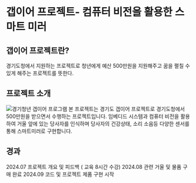 갭이어 프로젝트- 컴퓨터 비전을 활용한 스마트 미러 
====================================================
갭이어 프로젝트란?
------------------
경기도청에서 지원하는 프로젝트로 청년에게 예산 500만원을 지원해주고 꿈을 펼칠 수 있게 해주는 프로젝트를 뜻한다. 

프로젝트 소개
------------
![경기청년 갭이어 프로그램](./path/to/20240401_경기청년_갭이어_프로그램_포스터.jpg)
본 프로젝트는 경기도 갭이어 프로젝트로 경기도청에서 500만원을 받으면서 수행하는 프로젝트입니다.
임베디드 시스템과 컴퓨터 비전을 활용하여 거울 앞에 있는 당사자를 인식하며 당사자의 건강상태, 소리 소음등 
다양한 센서를 통해 스마트미러로 구현합니다.

경과
---------
2024.07 프로젝트 개요 및 피드백 ( 교육 8시간 수강)
2024.08 관련 거울 및 물품 구매 완료 
2024.09 코드 및 프로젝트 제품 구현 시작 
